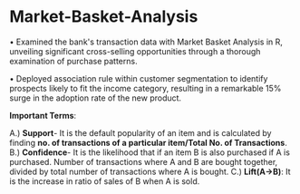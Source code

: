 # Market-Basket-Analysis

•	Examined the bank's transaction data with Market Basket Analysis in R, unveiling significant cross-selling opportunities through a thorough examination of purchase patterns.

•	Deployed association rule within customer segmentation to identify prospects likely to fit the income category, resulting in a remarkable 15% surge in the adoption rate of the new product.

**Important Terms**:

A.) **Support**- It is the default popularity of an item and is calculated by finding **no. of transactions of a particular item/Total No. of Transactions**.
B.) **Confidence**- It is the likelihood that if an item B is also purchased if A is purchased. Number of transactions where A and B are bought together, divided by total number of transactions where A is bought.
C.) **Lift(A->B)**: It is the increase in ratio of sales of B when A is sold.
